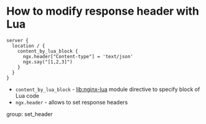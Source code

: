 # How to modify response header with Lua

```nginx
server {
  location / {
    content_by_lua_block {
      ngx.header["Content-type"] = 'text/json'
      ngx.say("[1,2,3]")
    }
  }
}
```

- `content_by_lua_block` - [lib:nginx-lua](/nginx-lua/how-to-install-nginx-lua-module-in-ubuntu-ubuntuversion) module directive to specify block of Lua code
- `ngx.header` - allows to set response headers

group: set_header


